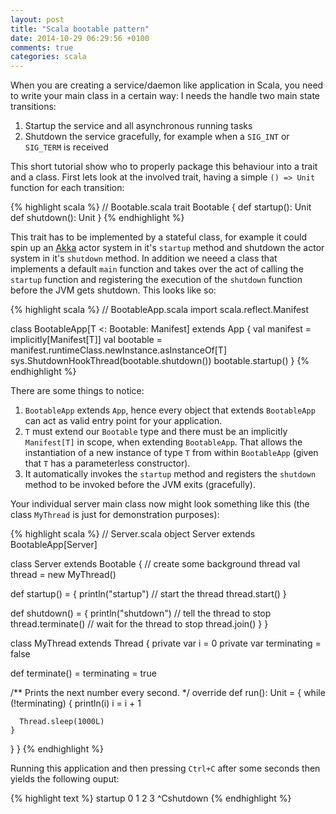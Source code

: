```yaml
---
layout: post
title: "Scala bootable pattern"
date: 2014-10-29 06:29:56 +0100
comments: true
categories: scala
---
```


When you are creating a service/daemon like application in Scala, you need to write your main class in a certain way: I needs the handle two main state transitions:

1. Startup the service and all asynchronous running tasks
2. Shutdown the service gracefully, for example when a `SIG_INT` or `SIG_TERM` is received

This short tutorial show who to properly package this behaviour into a trait and a class. First lets look at the involved trait, having a simple `() => Unit` function for each transition:

{% highlight scala %}
// Bootable.scala
trait Bootable {
  def startup(): Unit
  def shutdown(): Unit
}
{% endhighlight %}

This trait has to be implemented by a stateful class, for example it could spin up an [Akka](http://akka.io/) actor system in it's `startup` method and shutdown the actor system in it's `shutdown` method. In addition we neeed a class that implements a default `main` function and takes over the act of calling the `startup` function and registering the execution of the `shutdown` function before the JVM gets shutdown. This looks like so:

{% highlight scala %}
// BootableApp.scala
import scala.reflect.Manifest

class BootableApp[T <: Bootable: Manifest] extends App {
  val manifest = implicitly[Manifest[T]]
  val bootable = manifest.runtimeClass.newInstance.asInstanceOf[T]
  sys.ShutdownHookThread(bootable.shutdown())
  bootable.startup()
}
{% endhighlight %}

There are some things to notice:

1. `BootableApp` extends `App`, hence every object that extends `BootableApp` can act as valid entry point for your application.
2. `T` must extend our `Bootable` type and there must be an implicitly `Manifest[T]` in scope, when extending `BootableApp`. That allows the instantiation of a new instance of type `T` from within `BootableApp` (given that `T` has a parameterless constructor).
3. It automatically invokes the `startup` method and registers the `shutdown` method to be invoked before the JVM exits (gracefully).

Your individual server main class now might look something like this (the class `MyThread` is just for demonstration purposes):

{% highlight scala %}
// Server.scala
object Server extends BootableApp[Server]

class Server extends Bootable {
  // create some background thread
  val thread = new MyThread()

  def startup() = {
    println("startup")
    // start the thread
    thread.start()
  }

  def shutdown() = {
    println("shutdown")
    // tell the thread to stop
    thread.terminate()
    // wait for the thread to stop
    thread.join()
  }
}

class MyThread extends Thread {
  private var i = 0
  private var terminating = false

  def terminate() = terminating = true

  /** Prints the next number every second. */
  override def run(): Unit = {
    while (!terminating) {
      println(i)
      i = i + 1

      Thread.sleep(1000L)
    }
  }
}
{% endhighlight %}

Running this application and then pressing `Ctrl+C` after some seconds then yields the following ouput:

{% highlight text %}
startup
0
1
2
3
^Cshutdown
{% endhighlight %}
